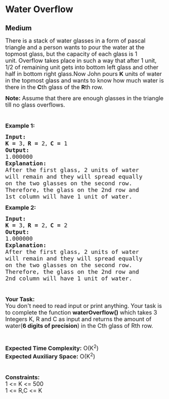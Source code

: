 # Water Overflow
## Medium
<div class="problems_problem_content__Xm_eO"><p><span style="font-size: 18px;">There is a stack of water glasses in a form of pascal triangle and a person&nbsp;wants to pour the water at the topmost glass, but the capacity of each glass is 1 unit.&nbsp;Overflow takes place in such a way that after 1 unit, 1/2 of remaining unit gets into bottom left glass and other half in bottom right glass.Now John pours <strong>K</strong> units of water in the topmost glass and wants to know how much water is there in the <strong>C</strong>th glass of the <strong>R</strong>th row.</span></p>
<p><span style="font-size: 18px;"><strong>Note:</strong> Assume that there are enough glasses in the triangle till no glass overflows.</span></p>
<p>&nbsp;</p>
<p><span style="font-size: 18px;"><strong>Example 1:</strong></span></p>
<pre><span style="font-size: 18px;"><strong>Input:</strong></span>
<span style="font-size: 18px;"><strong>K = </strong>3</span><strong>, </strong><span style="font-size: 18px;"><strong>R = </strong>2</span><strong>, </strong><span style="font-size: 18px;"><strong>C = </strong>1</span>
<span style="font-size: 18px;"><strong>Output:</strong></span>
<span style="font-size: 18px;">1.000000</span>
<span style="font-size: 18px;"><strong>Explanation:</strong></span>
<span style="font-size: 18px;">After the first glass, 2 units of water
will remain and they will spread equally
on the two glasses on the second row.
Therefore, the glass on the 2nd row and
1st column will have 1 unit of water.</span></pre>
<p><span style="font-size: 18px;"><strong>Example 2:</strong></span></p>
<pre><span style="font-size: 18px;"><strong>Input:</strong></span>
<span style="font-size: 18px;"><strong>K = </strong>3</span><strong>, </strong><span style="font-size: 18px;"><strong>R = </strong>2</span><strong>, </strong><span style="font-size: 18px;"><strong>C = </strong>2</span>
<span style="font-size: 18px;"><strong>Output:</strong></span>
<span style="font-size: 18px;">1.000000</span>
<span style="font-size: 18px;"><strong>Explanation:</strong></span>
<span style="font-size: 18px;">After the first glass, 2 units of water
will remain and they will spread equally
on the two glasses on the second row.
Therefore, the glass on the 2nd row and
2nd column will have 1 unit of water.</span></pre>
<p>&nbsp;</p>
<p><span style="font-size: 18px;"><strong>Your Task:</strong><br>You don't need to read input or print anything. Your task is to complete the function <strong>waterOverflow()</strong> which takes 3 Integers K, R and C as input and returns the amount of water(<strong>6 digits of precision</strong>) in the Cth glass of Rth row.</span></p>
<p>&nbsp;</p>
<p><span style="font-size: 18px;"><strong>Expected Time Complexity:</strong> O(K<sup>2</sup>)<br><strong>Expected Auxiliary Space:</strong> O(K<sup>2</sup>)</span></p>
<p>&nbsp;</p>
<p><span style="font-size: 18px;"><strong>Constraints:</strong></span><br><span style="font-size: 18px;">1 &lt;= K &lt;= 500<br>1 &lt;= R,C &lt;= K</span></p></div>